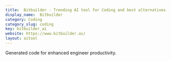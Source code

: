 ```yaml
---
title:  Bitbuilder - Trending AI tool for Coding and best alternatives
display_name:  Bitbuilder
category: Coding
category_slug: coding
key: bitbuilder_ai
website: https://www.bitbuilder.ai/
layout: aitool
---
```


Generated code for enhanced engineer productivity.
